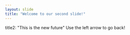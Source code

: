 ```yaml
---
layout: slide
title: "Welcome to our second slide!"
---
```

title2: "This is the new future"
Use the left arrow to go back!
